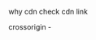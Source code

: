 why cdn 
check cdn link

crossorigin  - 

<!-- react as liberary why - i only works where we appply root other will  remain same -->